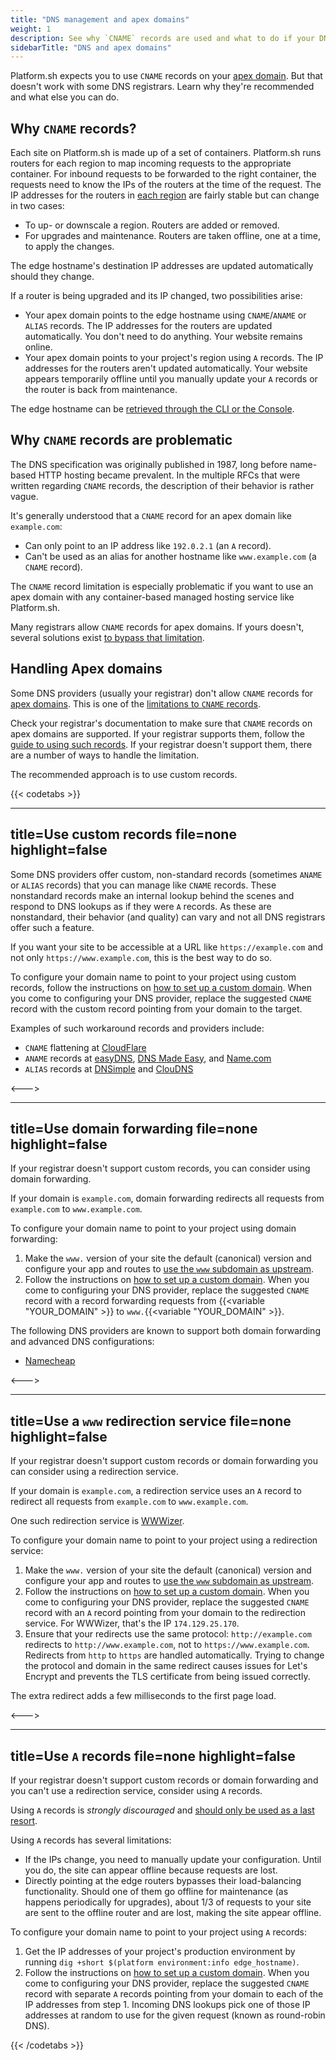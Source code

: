 ```yaml
---
title: "DNS management and apex domains"
weight: 1
description: See why `CNAME` records are used and what to do if your DNS registrar doesn't support them for apex domains.
sidebarTitle: "DNS and apex domains"
---
```


Platform.sh expects you to use `CNAME` records on your [apex domain](../../other/glossary.md#apex-domain).
But that doesn't work with some DNS registrars.
Learn why they're recommended and what else you can do.

## Why `CNAME` records?

Each site on Platform.sh is made up of a set of containers.
Platform.sh runs routers for each region to map incoming requests to the appropriate container.
For inbound requests to be forwarded to the right container, the requests need to know the IPs of the routers at the time of the request.
The IP addresses for the routers in [each region](../../development/regions.md) are fairly stable but can change in two cases:

* To up- or downscale a region.
  Routers are added or removed.
* For upgrades and maintenance.
  Routers are taken offline, one at a time, to apply the changes.

The edge hostname's destination IP addresses are updated automatically should they change.

If a router is being upgraded and its IP changed, two possibilities arise:

* Your apex domain points to the edge hostname using `CNAME`/`ANAME` or `ALIAS` records. The IP addresses for the routers are updated automatically. You don't need to do anything. Your website remains online.
* Your apex domain points to your project's region using `A` records.
  The IP addresses for the routers aren't updated automatically.
  Your website appears temporarily offline until you manually update your `A` records or the router is back from maintenance.

The edge hostname can be [retrieved through the CLI or the Console](./_index.md#2-get-the-target-for-your-project).

## Why `CNAME` records are problematic

The DNS specification was originally published in 1987, long before name-based HTTP hosting became prevalent.
In the multiple RFCs that were written regarding `CNAME` records, the description of their behavior is rather vague.

It's generally understood that a `CNAME` record for an apex domain like `example.com`:

* Can only point to an IP address like `192.0.2.1` (an `A` record).
* Can't be used as an alias for another hostname like `www.example.com` (a `CNAME` record).

The `CNAME` record limitation is especially problematic if you want to use an apex domain with any container-based managed hosting service like Platform.sh.

Many registrars allow `CNAME` records for apex domains.
If yours doesn't, several solutions exist [to bypass that limitation](#handling-apex-domains).

## Handling Apex domains

Some DNS providers (usually your registrar) don't allow `CNAME` records for [apex domains](../../other/glossary.md#apex-domain).
This is one of the [limitations to `CNAME` records](#why-cname-records-are-problematic).

Check your registrar's documentation to make sure that `CNAME` records on apex domains are supported.
If your registrar supports them, follow the [guide to using such records](../steps/_index.md).
If your registrar doesn't support them, there are a number of ways to handle the limitation.

The recommended approach is to use custom records.

{{< codetabs >}}

---
title=Use custom records
file=none
highlight=false
---

Some DNS providers offer custom, non-standard records (sometimes `ANAME` or `ALIAS` records) that you can manage like `CNAME` records.
These nonstandard records make an internal lookup behind the scenes and respond to DNS lookups as if they were `A` records.
As these are nonstandard, their behavior (and quality) can vary and not all DNS registrars offer such a feature.

If you want your site to be accessible at a URL like `https://example.com` and not only `https://www.example.com`,
this is the best way to do so.

To configure your domain name to point to your project using custom records, follow the instructions on [how to set up a custom domain](./_index.md).
When you come to configuring your DNS provider, replace the suggested `CNAME` record with the custom record pointing from your domain to the target.

Examples of such workaround records and providers include:

<!-- vale Platform.condescending = NO -->
* `CNAME` flattening at [CloudFlare](https://developers.cloudflare.com/dns/additional-options/cname-flattening)
* `ANAME` records at [easyDNS](https://easydns.com/features/aname-root-domain-alias/),
  [DNS Made Easy](https://support.dnsmadeeasy.com/support/solutions/articles/47001001412-aname-records),
  and [Name.com](https://www.name.com/support/articles/115010493967-adding-an-aname-alias-record)
* `ALIAS` records at [DNSimple](https://support.dnsimple.com/articles/alias-record/)
  and [ClouDNS](https://www.cloudns.net/wiki/article/18/)
<!-- vale Platform.condescending = YES -->

<--->

---
title=Use domain forwarding
file=none
highlight=false
---

If your registrar doesn't support custom records, you can consider using domain forwarding.

If your domain is `example.com`, domain forwarding redirects all requests from `example.com` to `www.example.com`.

To configure your domain name to point to your project using domain forwarding:

1. Make the `www.` version of your site the default (canonical) version and configure your app and routes to [use the `www` subdomain as upstream](../../define-routes/_index.md).
2. Follow the instructions on [how to set up a custom domain](./_index.md).
   When you come to configuring your DNS provider, replace the suggested `CNAME` record with a record forwarding requests from {{<variable "YOUR_DOMAIN" >}} to `www.`{{<variable "YOUR_DOMAIN" >}}.

The following DNS providers are known to support both domain forwarding and advanced DNS configurations:

* [Namecheap](https://www.namecheap.com/support/knowledgebase/article.aspx/385/2237/how-to-redirect-a-url-for-a-domain/)

<--->

---
title=Use a `www` redirection service
file=none
highlight=false
---

If your registrar doesn't support custom records or domain forwarding you can consider using a redirection service.

If your domain is `example.com`, a redirection service uses an `A` record to redirect all requests
from `example.com` to `www.example.com`.

One such redirection service is [WWWizer](http://wwwizer.com/naked-domain-redirect).

To configure your domain name to point to your project using a redirection service:

1. Make the `www.` version of your site the default (canonical) version and configure your app and routes to [use the `www` subdomain as upstream](../../define-routes/_index.md).
2. Follow the instructions on [how to set up a custom domain](./_index.md).
   When you come to configuring your DNS provider, replace the suggested `CNAME` record with
   an `A` record pointing from your domain to the redirection service.
   For WWWizer, that's the IP `174.129.25.170`.
3. Ensure that your redirects use the same protocol:
   `http://example.com` redirects to `http://www.example.com`, not to `https://www.example.com`.
   Redirects from `http` to `https` are handled automatically.
   Trying to change the protocol and domain in the same redirect causes issues for Let's Encrypt
   and prevents the TLS certificate from being issued correctly.

The extra redirect adds a few milliseconds to the first page load.

<--->

---
title=Use `A` records
file=none
highlight=false
---

If your registrar doesn't support custom records or domain forwarding and you can't use a redirection service, consider using `A` records.

Using `A` records is _strongly discouraged_ and [should only be used as a last resort](#why-cname-records).

Using `A` records has several limitations:

* If the IPs change, you need to manually update your configuration.
  Until you do, the site can appear offline because requests are lost.
* Directly pointing at the edge routers bypasses their load-balancing functionality.
  Should one of them go offline for maintenance (as happens periodically for upgrades),
  about 1/3 of requests to your site are sent to the offline router and are lost, making the site appear offline.

To configure your domain name to point to your project using `A` records:

1. Get the IP addresses of your project's production environment by running `dig +short $(platform environment:info edge_hostname)`.
2. Follow the instructions on [how to set up a custom domain](./_index.md).
   When you come to configuring your DNS provider, replace the suggested `CNAME` record
   with separate `A` records pointing from your domain to each of the IP addresses from step 1.
   Incoming DNS lookups pick one of those IP addresses at random to use for the given request (known as round-robin DNS).

{{< /codetabs >}}
